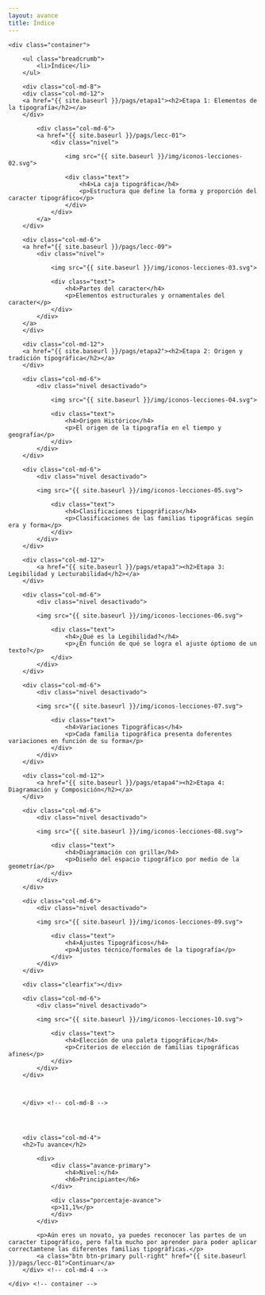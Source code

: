 ```yaml
---
layout: avance
title: Índice
---
```


<div class='seccion dos first'>

	<div class="container">

		<ul class="breadcrumb">
			<li>Índice</li>
		</ul>
	
		<div class="col-md-8">
		<div class="col-md-12">
		<a href="{{ site.baseurl }}/pags/etapa1"><h2>Etapa 1: Elementos de la tipografía</h2></a>
		</div>

			<div class="col-md-6">
			<a href="{{ site.baseurl }}/pags/lecc-01">
				<div class="nivel">

					<img src="{{ site.baseurl }}/img/iconos-lecciones-02.svg">

					<div class="text">
						<h4>La caja tipográfica</h4>
						<p>Estructura que define la forma y proporción del caracter tipográfico</p>
					</div>
				</div>
			</a>
		</div>

		<div class="col-md-6">
		<a href="{{ site.baseurl }}/pags/lecc-09">
			<div class="nivel">

				<img src="{{ site.baseurl }}/img/iconos-lecciones-03.svg">

				<div class="text">
					<h4>Partes del caracter</h4>
					<p>Elementos estructurales y ornamentales del caracter</p>
				</div>
			</div>
		</a>
		</div>

		<div class="col-md-12">
		<a href="{{ site.baseurl }}/pags/etapa2"><h2>Etapa 2: Origen y tradición tipográfica</h2></a>
		</div>

		<div class="col-md-6">
			<div class="nivel desactivado">

				<img src="{{ site.baseurl }}/img/iconos-lecciones-04.svg">

				<div class="text">
					<h4>Origen Histórico</h4>
					<p>El origen de la tipografía en el tiempo y geografía</p>
				</div>
			</div>
		</div>

		<div class="col-md-6">
			<div class="nivel desactivado">

			<img src="{{ site.baseurl }}/img/iconos-lecciones-05.svg">

				<div class="text">
					<h4>Clasificaciones tipográficas</h4>
					<p>Clasificaciones de las familias tipográficas según era y forma</p>
				</div>
			</div>
		</div>

		<div class="col-md-12">
			<a href="{{ site.baseurl }}/pags/etapa3"><h2>Etapa 3: Legibilidad y Lecturabilidad</h2></a>
		</div>

		<div class="col-md-6">
			<div class="nivel desactivado">

			<img src="{{ site.baseurl }}/img/iconos-lecciones-06.svg">

				<div class="text">
					<h4>¿Qué es la Legibilidad?</h4>
					<p>¿En función de qué se logra el ajuste óptiomo de un texto?</p>
				</div>
			</div>
		</div>

		<div class="col-md-6">
			<div class="nivel desactivado">

			<img src="{{ site.baseurl }}/img/iconos-lecciones-07.svg">

				<div class="text">
					<h4>Variaciones Tipográficas</h4>
					<p>Cada familia tipográfica presenta doferentes variaciones en función de su forma</p>
				</div>
			</div>
		</div>

		<div class="col-md-12">
			<a href="{{ site.baseurl }}/pags/etapa4"><h2>Etapa 4: Diagramación y Composición</h2></a>
		</div>

		<div class="col-md-6">
			<div class="nivel desactivado">

			<img src="{{ site.baseurl }}/img/iconos-lecciones-08.svg">

				<div class="text">
					<h4>Diagramación con grilla</h4>
					<p>Diseño del espacio tipográfico por medio de la geometría</p>
				</div>
			</div>
		</div>

		<div class="col-md-6">
			<div class="nivel desactivado">

			<img src="{{ site.baseurl }}/img/iconos-lecciones-09.svg">

				<div class="text">
					<h4>Ajustes Tipográficos</h4>
					<p>Ajustes técnico/formales de la tipografía</p>
				</div>
			</div>
		</div>

		<div class="clearfix"></div>

		<div class="col-md-6">
			<div class="nivel desactivado">

			<img src="{{ site.baseurl }}/img/iconos-lecciones-10.svg">

				<div class="text">
					<h4>Elección de una paleta tipográfica</h4>
					<p>Criterios de elección de familias tipográficas afines</p>
				</div>
			</div>
		</div>


			
		</div> <!-- col-md-8 -->

		


		<div class="col-md-4">
		<h2>Tu avance</h2>

			<div>
				<div class="avance-primary">
					<h4>Nivel:</h4>
					<h6>Principiante</h6>
				</div>
				
				<div class="porcentaje-avance">
				<p>11,1%</p>
				</div>
			</div>

			<p>Aún eres un novato, ya puedes reconocer las partes de un caracter tipográfico, pero falta mucho por aprender para poder aplicar correctamtene las diferentes familias tipográficas.</p>
			<a class="btn btn-primary pull-right" href="{{ site.baseurl }}/pags/lecc-01">Continuar</a>
		</div> <!-- col-md-4 -->

	</div> <!-- container -->
</div> <!-- sección -->
